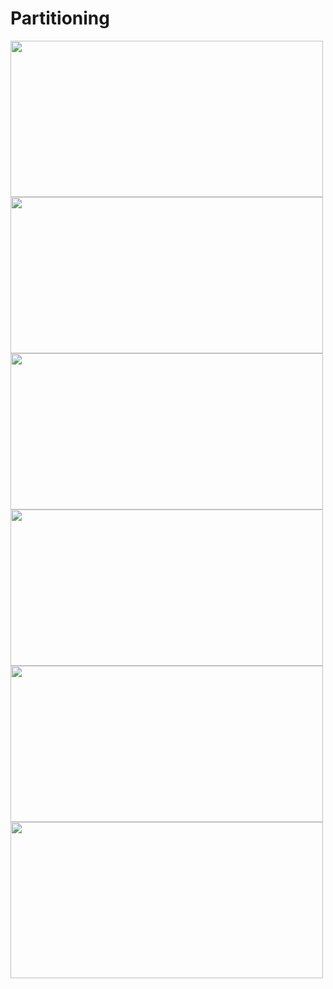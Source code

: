 # Partitioning

<img src="https://user-images.githubusercontent.com/7610065/171268427-e5e75cb4-1d63-43ef-94df-f871269c34ef.png" width="500" height="250">

<img src="https://user-images.githubusercontent.com/7610065/171268670-63c69b1b-1eec-4650-a441-168de376b527.png" width="500" height="250">

<img src="https://user-images.githubusercontent.com/7610065/171269024-80ef6fa0-d982-437e-8d69-7f3f5aff08e7.png" width="500" height="250">

<img src="https://user-images.githubusercontent.com/7610065/171269402-586c3ca2-098f-4b3c-a048-8c2ac40434fc.png" width="500" height="250">

<img src="https://user-images.githubusercontent.com/7610065/171461240-a3cb3822-8105-4a40-90cf-28ba5acd32f2.png" width="500" height="250">

<img src="https://user-images.githubusercontent.com/7610065/171465038-af2694a0-81f3-4533-9615-a681fe081541.png" width="500" height="250">
